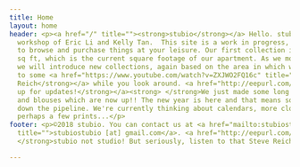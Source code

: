```yaml
---
title: Home
layout: home
header: <p><a href="/" title=""><strong>stubio</strong></a> Hello. stubio is the collaborative
  workshop of Eric Li and Kelly Tan.  This site is a work in progress, but feel free
  to browse and purchase things at your leisure. Our first collection is called 750
  sq ft, which is the current square footage of our apartment. As we move around,
  we will introduce new collections, again based on the area in which we work. Listen
  to some <a href="https://www.youtube.com/watch?v=ZXJWO2FQ16c" title=""><strong>Steve
  Reich</strong></a> while you look around. <a href="http://eepurl.com/ga0fFv" title=""><strong>Sign
  up for updates!</strong></a><strong> </strong>We just made some long sleeve shirts
  and blouses which are now up!! The new year is here and that means some new pieces
  down the pipeline. We're currently thinking about calendars, more clothing, and
  perhaps a few prints...</p>
footer: <p>©2018 stubio. You can contact us at <a href="mailto:stubiostubio@gmail.com"
  title="">stubiostubio [at] gmail.com</a>. <a href="http://eepurl.com/ga0fFv" title=""><strong>Subscribe.</strong></a><strong>
  </strong>stubio not studio! But seriously, listen to that Steve Reich piece. </p>

---
```

